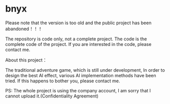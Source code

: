 # bnyx
Please note that the version is too old and the public project has been abandoned！！！

The repository is code only, not a complete project.
The code is the complete code of the project. If you are interested in the code, please contact me.

About this project：

The traditional adventure game, which is still under development,
In order to design the best AI effect, various AI implementation methods have been tried.
If this happens to bother you, please contact me.

PS:
 The whole project is using the company account, I am sorry that I cannot upload it.(Confidentiality Agreement)

